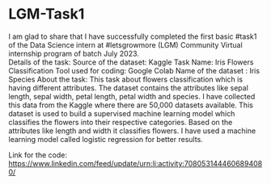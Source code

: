 # LGM-Task1
I am glad to share that I have successfully completed the first basic #task1 of the Data Science intern at #letsgrowmore (LGM) Community Virtual internship program of batch July 2023.  
Details of the task: 
Source of the dataset: Kaggle
Task Name: Iris Flowers Classification 
Tool used for coding: Google Colab 
Name of the dataset : Iris Species
About the task: This task about flowers classification which is having different attributes. The dataset contains the attributes like sepal length, sepal width, petal length, petal width and species. I have collected this data from the Kaggle where there are 50,000 datasets available. This dataset is used to build a supervised machine learning model which classifies the flowers into their respective categories. Based on the attributes like length and width it classifies flowers. I have used a machine learning model called logistic regression for better results.

 Link for the code: https://www.linkedin.com/feed/update/urn:li:activity:7080531444606894080/
